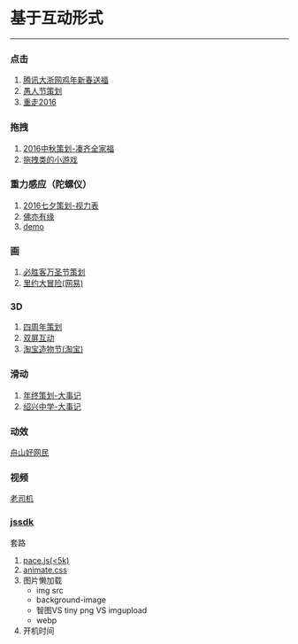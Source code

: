 # 基于互动形式

---
### 点击
1. [腾讯大浙网鸡年新春送福](http://mat1.gtimg.com/zj/yuwanli/dzw1702/product/index.html)
2. [愚人节策划](http://zj.qq.com/zt2017/April2017/index.htm)
3. [重走2016](http://mat1.gtimg.com/zj/yuwanli/dzw1612/news_yearPlan/index.html)

### 拖拽
1. [2016中秋策划-凑齐全家福](http://zj.qq.com/zt2016/zqqjf/index.htm)
2. [拖拽类的小游戏](http://zj.qq.com/money/ywl_zhoushan_game.htm)

### 重力感应（陀螺仪）
1. [2016七夕策划-视力表](http://zj.qq.com/money/ywl_qixi_game.htm)
2. [佛亦有缘](http://zj.qq.com/money/ywl_fyyy.htm)
3. [demo](http://192.168.39.74:9323/demo.html)

### 画
1. [必胜客万圣节策划](http://zj.qq.com/money/ywl_game_halloween.htm)
2. [里约大冒险(网易)](http://d.news.163.com/active/2232636/olympic.html)

### 3D
1. [四周年策划](http://zj.qq.com/money/ywl_dzw_four.htm)
2. [双屏互动](http://mat1.gtimg.com/zj/yuwanli/dzw1706/paperplanes/index.html?id=100057)
3. [淘宝造物节(淘宝)](http://show.im20.com.cn/zwj/)

### 滑动
1. [年终策划-大事记](http://zj.qq.com/zt2016/2016hz/index.htm)
2. [绍兴中学-大事记](http://zj.qq.com/money/ywl_shaoxing_birth_test.htm)

### 动效
[舟山好网民](http://zj.qq.com/money/ywl_zhoushan_test.htm)

### 视频
[老司机](http://zj.qq.com/zt2016/video6_2/index.htm)

### [jssdk](http://203.195.235.76/jssdk/)


套路
1. [pace.js(<5k)](http://github.hubspot.com/pace/docs/welcome/)
2. [animate.css](https://daneden.github.io/animate.css/)
3. 图片懒加载
    - img src
    - background-image
    - 智图VS tiny png VS imgupload
    - webp
4. 开机时间

          
